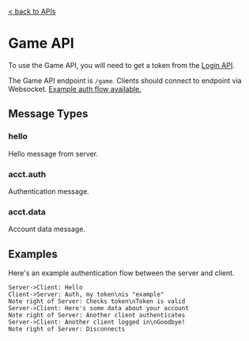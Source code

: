 [< back to APIs](../api.md)

# Game API

To use the Game API, you will need to get a token from the [Login API](login.md).

The Game API endpoint is `/game`. Clients should connect to endpoint via Websocket. [Example auth flow available.](#examples)

## Message Types

### hello

Hello message from server.

### acct.auth

Authentication message.

### acct.data

Account data message.

## Examples

Here's an example authentication flow between the server and client.

```sequence
Server->Client: Hello
Client->Server: Auth, my token\nis "example"
Note right of Server: Checks token\nToken is valid
Server->Client: Here's some data about your account
Note right of Server: Another client authenticates
Server->Client: Another client logged in\nGoodbye!
Note right of Server: Disconnects
```